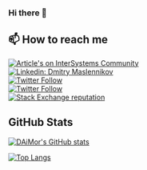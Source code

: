 ### Hi there 👋

## 📫 How to reach me

[![Article's on InterSystems Community](https://img.shields.io/badge/My%20Articles-InterSystems%20Community-blue)](https://community.intersystems.com/user/11906/posts?filter=articles)  
[![Linkedin: Dmitry Maslennikov](https://img.shields.io/badge/-Dmitry%20Maslennikov-blue?style=social&logo=Linkedin&logoColor=white&link=https://www.linkedin.com/in/daimor/)](https://www.linkedin.com/in/daimor/)  
[![Twitter Follow](https://img.shields.io/twitter/follow/mr_daimor?label=Dmitry%20Maslennikov)](https://twitter.com/mr_daimor)  
[![Twitter Follow](https://img.shields.io/twitter/follow/CaretDevCorp?label=CaretDev%20Corporation)](https://twitter.com/CaretDevCorp)  
[![Stack Exchange reputation](https://img.shields.io/stackexchange/stackoverflow/r/1279493?logo=stackoverflow&style=social&label=Dmitry%20Maslennikov)](https://stackoverflow.com/users/1279493/daimor)  

## GitHub Stats

[![DAiMor's GitHub stats](https://github-readme-stats.vercel.app/api?username=daimor&count_private=true&show_icons=true)](https://github.com/anuraghazra/github-readme-stats)

[![Top Langs](https://github-readme-stats.vercel.app/api/top-langs/?username=daimor)](https://github.com/anuraghazra/github-readme-stats)

